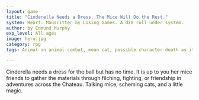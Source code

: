 ```yaml
---
layout: game
title: "Cinderella Needs a Dress. The Mice Will Do the Rest."
system: Heart: Mausritter by Losing Games. A d20 roll under system.
author: by Edmund Murphy
exp_level: All ages
image: hero.jpg
category: rpg
tags: Animal on animal combat, mean cat, possible character death as it is a big world for little mice

---
```


Cinderella needs a dress for the ball but has no time. It is up to you her mice friends to gather the materials through filching, fighting, or friendship in adventures across the Chateau. Talking mice, scheming cats, and a little magic.